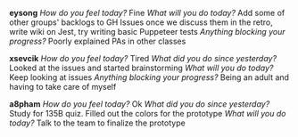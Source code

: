**eysong**
*How do you feel today?*
Fine
*What will you do today?*
Add some of other groups' backlogs to GH Issues once we discuss them in the retro, write wiki on Jest, try writing basic Puppeteer tests
*Anything blocking your progress?*
Poorly explained PAs in other classes

**xsevcik**
*How do you feel today?*
Tired
*What did you do since yesterday?*
Looked at the issues and started brainstorming
*What will you do today?*
Keep looking at issues
*Anything blocking your progress?*
Being an adult and having to take care of myself

**a8pham**
*How do you feel today?*
Ok
*What did you do since yesterday?*
Study for 135B quiz. Filled out the colors for the prototype
*What will you do today?*
Talk to the team to finalize the prototype

